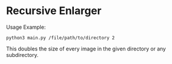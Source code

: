 # Recursive Enlarger

Usage Example:
```
python3 main.py /file/path/to/directory 2
```
This doubles the size of every image in the given directory or any subdirectory.